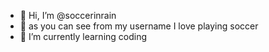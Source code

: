 - 👋 Hi, I’m @soccerinrain
- 👀 as you can see from my username I love playing soccer
- 🌱 I’m currently learning coding

<!---
soccerinrain/soccerinrain is a ✨ special ✨ repository because its `README.md` (this file) appears on your GitHub profile.
You can click the Preview link to take a look at your changes.
--->
